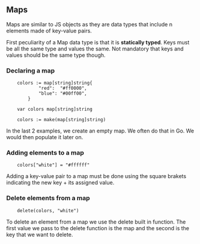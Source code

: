 ## Maps

Maps are similar to JS objects as they are data types that include n elements made of key-value pairs.<br>

First peculiarity of a Map data type is that it is **statically typed**. Keys must be all the same type and values the same. Not mandatory that keys and values should be the same type though. <br>

### Declaring a map

```
    colors := map[string]string{
            "red":  "#ff0000",
            "blue": "#00ff00",
        }
```

```
    var colors map[string]string
```

```
    colors := make(map[string]string)
```

In the last 2 examples, we create an empty map. We often do that in Go. We would then populate it later on.

### Adding elements to a map

```
    colors["white"] = "#ffffff"
```

Adding a key-value pair to a map must be done using the square brakets indicating the new key + its assigned value.

### Delete elements from a map

```
    delete(colors, "white")
```

To delete an element from a map we use the delete built in function. The first value we pass to the delete function is the map and the second is the key that we want to delete.
